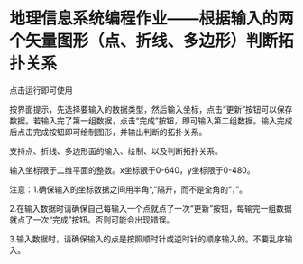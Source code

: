 # 地理信息系统编程作业——根据输入的两个矢量图形（点、折线、多边形）判断拓扑关系
点击运行即可使用

按界面提示，先选择要输入的数据类型，然后输入坐标，点击“更新”按钮可以保存数据。若输入完了第一组数据，点击“完成”按钮，即可输入第二组数据。输入完成后点击完成按钮即可绘制图形，并输出判断的拓扑关系。

支持点、折线、多边形面的输入、绘制、以及判断拓扑关系。

输入坐标限于二维平面的整数。x坐标限于0-640，y坐标限于0-480。

注意：1.确保输入的坐标数据之间用半角“,”隔开，而不是全角的“，”。

2.在输入数据时请确保自己每输入一个点就点了一次“更新”按钮，每输完一组数据就点了一次“完成”按钮。否则可能会出现错误。

3.输入数据时，请确保输入的点是按照顺时针或逆时针的顺序输入的。不要乱序输入。
